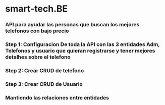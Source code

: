 # smart-tech.BE
### API para ayudar las personas que buscan los mejores telefonos con  bajo precio

### Step 1: Configuracion De toda la API con las 3 entidades Adm, Telefonos y usuario que quieran registrarse y tener mejores detalhes sobre el telefono
### Step 2: Crear CRUD de telefono 
### Step 3: Crear CRUD de Usuario
### Mantiendo las relaciones entre entidades 
